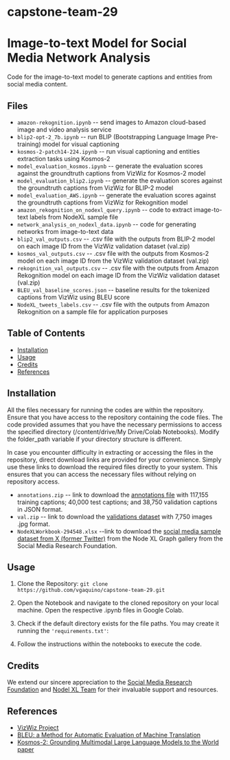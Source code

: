 # capstone-team-29

# Image-to-text Model for Social Media Network Analysis

Code for the image-to-text model to generate captions and entities from social media content.
  
## Files

  * ```amazon-rekognition.ipynb``` -- send images to Amazon cloud-based image and video analysis service <update>
  * ```blip2-opt-2_7b.ipynb``` -- run BLIP (Bootstrapping Language Image Pre-training) model for visual captioning
  * ```kosmos-2-patch14-224.ipynb``` -- run visual captioning and entities extraction tasks using Kosmos-2
  * ```model_evaluation_kosmos.ipynb``` -- generate the evaluation scores against the groundtruth captions from VizWiz for Kosmos-2 model
  * ```model_evaluation_blip2.ipynb``` -- generate the evaluation scores against the groundtruth captions from VizWiz for BLIP-2 model
  * ```model_evaluation_AWS.ipynb``` -- generate the evaluation scores against the groundtruth captions from VizWiz for Rekognition model
  * ```amazon_rekognition_on_nodexl_query.ipynb``` -- code to extract image-to-text labels from NodeXL sample file
  * ```network_analysis_on_nodexl_data.ipynb``` -- code for generating networks from image-to-text data
  * ```blip2_val_outputs.csv``` -- .csv file with the outputs from BLIP-2 model on each image ID from the VizWiz validation dataset (val.zip)
  * ```kosmos_val_outputs.csv``` -- .csv file with the outputs from Kosmos-2 model on each image ID from the VizWiz validation dataset (val.zip)
  * ```rekognition_val_outputs.csv``` -- .csv file with the outputs from Amazon Rekognition model on each image ID from the VizWiz validation dataset (val.zip)
  * ```BLEU_val_baseline_scores.json``` -- baseline results for the tokenized captions from VizWiz using BLEU score
  * ```NodeXL_tweets_labels.csv``` -- .csv file with the outputs from Amazon Rekognition on a sample file for application purposes
    
## Table of Contents

- [Installation](#installation)
- [Usage](#usage)
- [Credits](#credits)
- [References](#references)

## Installation

All the files necessary for running the codes are within the repository. Ensure that you have access to the repository containing the code files. The code provided assumes that you have the necessary permissions to access the specified directory (/content/drive/My Drive/Colab Notebooks). Modify the folder_path variable if your directory structure is different.

In case you encounter difficulty in extracting or accessing the files in the repository, direct download links are provided for your convenience. Simply use these links to download the required files directly to your system. This ensures that you can access the necessary files without relying on repository access.

  * ```annotations.zip``` -- link to download the [annotations file](https://vizwiz.cs.colorado.edu/VizWiz_final/caption/annotations.zip) with 117,155 training captions; 40,000 test captions; and 38,750 validation captions in JSON format.
  * ```val.zip``` -- link to download the [validations dataset](https://vizwiz.cs.colorado.edu/VizWiz_final/images/val.zip) with 7,750 images .jpg format.
  * ```NodeXLWorkbook-294548.xlsx``` --link to download the [social media sample dataset from X (former Twitter)](https://nodexlgraphgallery.org/Pages/Workbook.ashx?graphID=294548) from the Node XL Graph gallery from the Social Media Research Foundation.
  <!---* ```train.zip``` -- link to download the [train dataset](https://vizwiz.cs.colorado.edu/VizWiz_final/images/train.zip) with 23,431 images in .jpg format. 
  * ```test.zip```  -- link to download the [test dataset](https://vizwiz.cs.colorado.edu/VizWiz_final/images/test.zip) with 8,000 images .jpg format.--->

## Usage

1. Clone the Repository:
    ```git clone https://github.com/vgaquino/capstone-team-29.git```

2. Open the Notebook and navigate to the cloned repository on your local machine.
    Open the respective .ipynb files in Google Colab.

3. Check if the default directory exists for the file paths. You may create it running the ```'requirements.txt'```:

4. Follow the instructions within the notebooks to execute the code.

## Credits

We extend our sincere appreciation to the [Social Media Research Foundation](https://www.smrfoundation.org/) and [Nodel XL Team](https://nodexl.com/) for their invaluable support and resources.

## References 

- [VizWiz Project](http://vizwiz.org)
- [BLEU: a Method for Automatic Evaluation of Machine Translation](http://www.aclweb.org/anthology/P02-1040.pdf)
- [Kosmos-2: Grounding Multimodal Large Language Models to the World paper](https://arxiv.org/abs/2306.14824)
